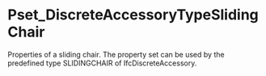 # Pset_DiscreteAccessoryTypeSlidingChair

Properties of a sliding chair. The property set can be used by the predefined type SLIDINGCHAIR of IfcDiscreteAccessory.
